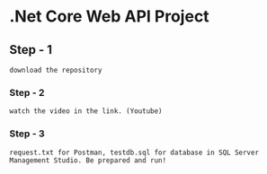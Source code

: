 
# .Net Core Web API Project

## Step - 1
```
download the repository
```

### Step - 2
```
watch the video in the link. (Youtube)
```

### Step - 3
```
request.txt for Postman, testdb.sql for database in SQL Server Management Studio. Be prepared and run!
```
